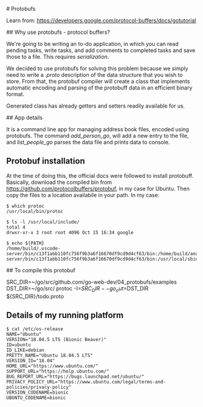 # Protobufs

Learn from: https://developers.google.com/protocol-buffers/docs/gotutorial

## Why use protobufs - protocol buffers?

We're going to be writing an to-do application, in which you can read pending tasks, write tasks, and add comments to completed tasks and save those to a file. This requires *serialization*.

We decided to use protobufs for solving this problem because we simply need to write a *.proto* description of the data structure that you wish to store. From that, the protobuf compiler will create a class that implements automatic encoding and parsing of the protobuff data in an efficient binary format.

Generated class has already getters and setters readily available for us.


## App details

It is a command line app for managing address book files, encoded using protobufs. The command *add_person_go*, will add a new entry to the file, and *list_people_go* parses the data file and prints data to console.

## Protobuf installation

At the time of doing this, the official docs were followed to install protobuff. Basically, download the compiled bin from https://github.com/protocolbuffers/protobuf, in my case for Ubuntu. Then copy the files to a location availabile in your path. In my case:

```
$ which protoc
/usr/local/bin/protoc
```

```
$ ls -l /usr/local/include/
total 4
drwxr-xr-x 3 root root 4096 Oct 15 16:34 google
```

```
$ echo ${PATH}
/home/build/.vscode-server/bin/c13f1abb110fc756f9b3a6f16670df9cd9d4cf63/bin:/home/build/anaconda3/bin:/home/build/anaconda3/condabin:/home/build/.vscode-server/bin/c13f1abb110fc756f9b3a6f16670df9cd9d4cf63/bin:/usr/local/sbin:/usr/local/bin:/usr/sbin:/usr/bin:/sbin:/bin:/usr/games:/usr/local/games:/snap/bin:/usr/local/go/bin:/home/build/go/bin:/usr/local/go/bin:/home/build/go/bin
```

## To compile this protobuf

SRC_DIR=~/go/src/github.com/go-web-dev/04_protobufs/examples
DST_DIR=~/go/src/
protoc -I=$SRC_DIR --go_out=$DST_DIR ${SRC_DIR}/todo.proto

## Details of my running platform

```
$ cat /etc/os-release 
NAME="Ubuntu"
VERSION="18.04.5 LTS (Bionic Beaver)"
ID=ubuntu
ID_LIKE=debian
PRETTY_NAME="Ubuntu 18.04.5 LTS"
VERSION_ID="18.04"
HOME_URL="https://www.ubuntu.com/"
SUPPORT_URL="https://help.ubuntu.com/"
BUG_REPORT_URL="https://bugs.launchpad.net/ubuntu/"
PRIVACY_POLICY_URL="https://www.ubuntu.com/legal/terms-and-policies/privacy-policy"
VERSION_CODENAME=bionic
UBUNTU_CODENAME=bionic
```